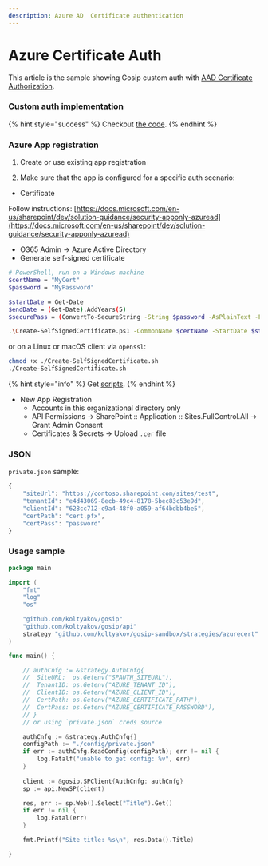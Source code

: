 ```yaml
---
description: Azure AD  Certificate authentication
---
```


# Azure Certificate Auth

This article is the sample showing Gosip custom auth with [AAD Certificate Authorization](https://docs.microsoft.com/en-us/azure/developer/go/azure-sdk-authorization).

### Custom auth implementation

{% hint style="success" %}
Checkout [the code](https://github.com/koltyakov/gosip-sandbox/blob/master/strategies/azurecert/azurecert.go).
{% endhint %}

### Azure App registration

1. Create or use existing app registration

2. Make sure that the app is configured for a specific auth scenario:

* Certificate

Follow instructions: [https://docs.microsoft.com/en-us/sharepoint/dev/solution-guidance/security-apponly-azuread](https://docs.microsoft.com/en-us/sharepoint/dev/solution-guidance/security-apponly-azuread)

* O365 Admin -&gt; Azure Active Directory
* Generate self-signed certificate

```bash
# PowerShell, run on a Windows machine
$certName = "MyCert"
$password = "MyPassword"

$startDate = Get-Date
$endDate = (Get-Date).AddYears(5)
$securePass = (ConvertTo-SecureString -String $password -AsPlainText -Force)

.\Create-SelfSignedCertificate.ps1 -CommonName $certName -StartDate $startDate -EndDate $endDate -Password $securePass
```

or on a Linux or macOS client via `openssl`:

```bash
chmod +x ./Create-SelfSignedCertificate.sh
./Create-SelfSignedCertificate.sh
```

{% hint style="info" %}
Get [scripts](https://github.com/koltyakov/gosip-sandbox/tree/master/strategies/azureenv).
{% endhint %}

* New App Registration
  * Accounts in this organizational directory only
  * API Permissions -&gt; SharePoint :: Application :: Sites.FullControl.All -&gt; Grant Admin Consent
  * Certificates & Secrets -&gt; Upload `.cer` file

### JSON

`private.json` sample:

```javascript
{
	"siteUrl": "https://contoso.sharepoint.com/sites/test",
	"tenantId": "e4d43069-8ecb-49c4-8178-5bec83c53e9d",
	"clientId": "628cc712-c9a4-48f0-a059-af64bdbb4be5",
	"certPath": "cert.pfx",
	"certPass": "password"
}
```

### Usage sample

```go
package main

import (
	"fmt"
	"log"
	"os"

	"github.com/koltyakov/gosip"
	"github.com/koltyakov/gosip/api"
	strategy "github.com/koltyakov/gosip-sandbox/strategies/azurecert"
)

func main() {

	// authCnfg := &strategy.AuthCnfg{
	// 	SiteURL:  os.Getenv("SPAUTH_SITEURL"),
	// 	TenantID: os.Getenv("AZURE_TENANT_ID"),
	// 	ClientID: os.Getenv("AZURE_CLIENT_ID"),
	// 	CertPath: os.Getenv("AZURE_CERTIFICATE_PATH"),
	// 	CertPass: os.Getenv("AZURE_CERTIFICATE_PASSWORD"),
	// }
	// or using `private.json` creds source

	authCnfg := &strategy.AuthCnfg{}
	configPath := "./config/private.json"
	if err := authCnfg.ReadConfig(configPath); err != nil {
		log.Fatalf("unable to get config: %v", err)
	}
	
	client := &gosip.SPClient{AuthCnfg: authCnfg}
	sp := api.NewSP(client)

	res, err := sp.Web().Select("Title").Get()
	if err != nil {
		log.Fatal(err)
	}

	fmt.Printf("Site title: %s\n", res.Data().Title)

}
```



